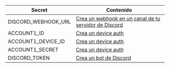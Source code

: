 | Secret | Contenido |
| ------------- | ------------- |
| DISCORD_WEBHOOK_URL  | [Crea un webhook en un canal de tu servidor de Discord](secrets/discord%20webhook.md) |
| ACCOUNT1_ID  | [Crea un device auth](secrets/device%20auth.md)  |
| ACCOUNT1_DEVICE_ID | [Crea un device auth](secrets/device%20auth.md)|
| ACCOUNT1_SECRET | [Crea un device auth](secrets/device%20auth.md) |
| DISCORD_TOKEN | [Crea un bot de Discord](secrets/discord%20token.md) |
